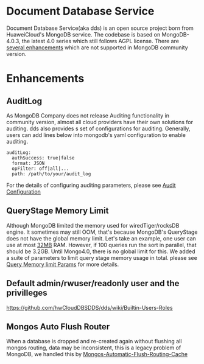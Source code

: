 # Document Database Service
Document Database Service(aka dds) is an open source project born from HuaweiCloud's MongoDB service.
The codebase is based on MongoDB-4.0.3, the latest 4.0 series which still follows AGPL license.
There are [several enhancements]() which are not supported in MongoDB community version.

# Enhancements 
## AuditLog
As MongoDB Company does not release Auditing functionality in community version, almost all cloud providers have their own solutions for auditing.
dds also provides s set of configurations for auditing. Generally, users can add lines below into mongodb's yaml configuration to enable auditing.
```
auditLog:
  authSuccess: true|false
  format: JSON
  opFilter: off|all|...
  path: /path/to/your/audit_log
```
For the details of configuring auditing parameters, please see [Audit Configuration](https://github.com/hwCloudDBSDDS/dds/wiki/Audit-Configuration)

## QueryStage Memory Limit
Although MongoDB limited the memory used for wiredTiger/rocksDB engine. It sometimes may still OOM, that's because MongoDB's QueryStage does not
have the global memory limit. Let's take an example, one user can use at most [32MB](https://docs.mongodb.com/manual/reference/limits/#Sort-Operations) RAM.
However, if 100 queries run the sort in parallel, that should be 3.2GB. Until Mongo4.0, there is no global limit for this.
We added a suite of parameters to limit query stage memory usage in total. please see [Query Memory limit Params](https://github.com/hwCloudDBSDDS/dds/wiki/QueryStage-Memory-Limit) for more details.


## Default admin/rwuser/readonly user and the privilleges
https://github.com/hwCloudDBSDDS/dds/wiki/Builtin-Users-Roles

## Mongos Auto Flush Router
When a database is dropped and re-created again without flushing all mongos routing, data may be inconsistent, this
is a legacy problem of MongoDB, we handled this by [Mongos-Automatic-Flush-Routing-Cache](https://github.com/hwCloudDBSDDS/dds/wiki/Mongos-Automatic-Flush-Routing-Cache)
